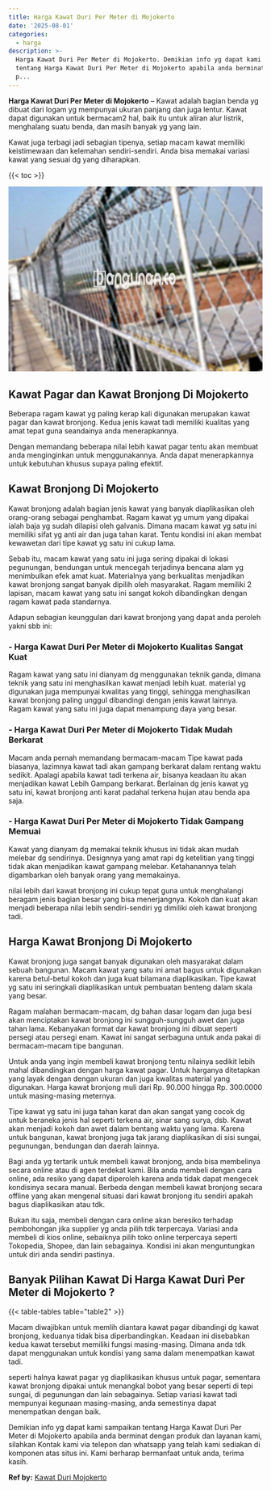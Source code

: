 ```yaml
---
title: Harga Kawat Duri Per Meter di Mojokerto
date: '2025-08-01'
categories:
  - harga
description: >-
  Harga Kawat Duri Per Meter di Mojokerto. Demikian info yg dapat kami sampaikan
  tentang Harga Kawat Duri Per Meter di Mojokerto apabila anda berminat dengan
  p...
---
```


**Harga Kawat Duri Per Meter di Mojokerto** – Kawat adalah bagian benda yg dibuat dari logam yg mempunyai ukuran panjang dan juga lentur. Kawat dapat digunakan untuk bermacam2 hal, baik itu untuk aliran alur listrik, menghalang suatu benda, dan masih banyak yg yang lain.

Kawat juga terbagi jadi sebagian tipenya, setiap macam kawat memiliki keistimewaan dan kelemahan sendiri-sendiri. Anda bisa memakai variasi kawat yang sesuai dg yang diharapkan.

{{< toc >}}

![Harga Kawat Duri Per Meter di Mojokerto](/images/jual-kawat-murah52.png)

## Kawat Pagar dan Kawat Bronjong Di Mojokerto

Beberapa ragam kawat yg paling kerap kali digunakan merupakan kawat pagar dan kawat bronjong. Kedua jenis kawat tadi memiliki kualitas yang amat tepat guna seandainya anda menerapkannya.

Dengan memandang beberapa nilai lebih kawat pagar tentu akan membuat anda menginginkan untuk menggunakannya. Anda dapat menerapkannya untuk kebutuhan khusus supaya paling efektif.

## Kawat Bronjong Di Mojokerto

Kawat bronjong adalah bagian jenis kawat yang banyak diaplikasikan oleh orang-orang sebagai penghambat. Ragam kawat yg umum yang dipakai ialah baja yg sudah dilapisi oleh galvanis. Dimana macam kawat yg satu ini memiliki sifat yg anti air dan juga tahan karat. Tentu kondisi ini akan membat kewawetan dari tipe kawat yg satu ini cukup lama.

Sebab itu, macam kawat yang satu ini juga sering dipakai di lokasi pegunungan, bendungan untuk mencegah terjadinya bencana alam yg menimbulkan efek amat kuat. Materialnya yang berkualitas menjadikan kawat bronjong sangat banyak dipilih oleh masyarakat. Ragam memiliki 2 lapisan, macam kawat yang satu ini sangat kokoh dibandingkan dengan ragam kawat pada standarnya.

Adapun sebagian keunggulan dari kawat bronjong yang dapat anda peroleh yakni sbb ini:

### \- Harga Kawat Duri Per Meter di Mojokerto Kualitas Sangat Kuat

Ragam kawat yang satu ini dianyam dg menggunakan teknik ganda, dimana teknik yang satu ini menghasilkan kawat menjadi lebih kuat. material yg digunakan juga mempunyai kwalitas yang tinggi, sehingga menghasilkan kawat bronjong paling unggul dibandingi dengan jenis kawat lainnya. Ragam kawat yang satu ini juga dapat menampung daya yang besar.

### \- Harga Kawat Duri Per Meter di Mojokerto Tidak Mudah Berkarat

Macam anda pernah memandang bermacam-macam Tipe kawat pada biasanya, lazimnya kawat tadi akan gampang berkarat dalam rentang waktu sedikit. Apalagi apabila kawat tadi terkena air, bisanya keadaan itu akan menjadikan kawat Lebih Gampang berkarat. Berlainan dg jenis kawat yg satu ini, kawat bronjong anti karat padahal terkena hujan atau benda apa saja.

### \- Harga Kawat Duri Per Meter di Mojokerto Tidak Gampang Memuai

Kawat yang dianyam dg memakai teknik khusus ini tidak akan mudah melebar dg sendirinya. Designnya yang amat rapi dg ketelitian yang tinggi tidak akan menjadikan kawat gampang melebar. Ketahanannya telah digambarkan oleh banyak orang yang memakainya.

nilai lebih dari kawat bronjong ini cukup tepat guna untuk menghalangi beragam jenis bagian besar yang bisa menerjangnya. Kokoh dan kuat akan menjadi beberapa nilai lebih sendiri-sendiri yg dimiliki oleh kawat bronjong tadi.

## Harga Kawat Bronjong Di Mojokerto

Kawat bronjong juga sangat banyak digunakan oleh masyarakat dalam sebuah bangunan. Macam kawat yang satu ini amat bagus untuk digunakan karena betul-betul kokoh dan juga kuat bilamana diaplikasikan. Tipe kawat yg satu ini seringkali diaplikasikan untuk pembuatan benteng dalam skala yang besar.

Ragam malahan bermacam-macam, dg bahan dasar logam dan juga besi akan menciptakan kawat bronjong ini sungguh-sungguh awet dan juga tahan lama. Kebanyakan format dar kawat bronjong ini dibuat seperti persegi atau persegi enam. Kawat ini sangat serbaguna untuk anda pakai di bermacam-macam tipe bangunan.

Untuk anda yang ingin membeli kawat bronjong tentu nilainya sedikit lebih mahal dibandingkan dengan harga kawat pagar. Untuk harganya ditetapkan yang layak dengan dengan ukuran dan juga kwalitas material yang digunakan. Harga kawat bronjong muli dari Rp. 90.000 hingga Rp. 300.0000 untuk masing-masing meternya.

Tipe kawat yg satu ini juga tahan karat dan akan sangat yang cocok dg untuk beraneka jenis hal seperti terkena air, sinar sang surya, dsb. Kawat akan menjadi kokoh dan awet dalam bentang waktu yang lama. Karena untuk bangunan, kawat bronjong juga tak jarang diaplikasikan di sisi sungai, pegunungan, bendungan dan daerah lainnya.

Bagi anda yg tertarik untuk membeli kawat bronjong, anda bisa membelinya secara online atau di agen terdekat kami. Bila anda membeli dengan cara online, ada resiko yang dapat diperoleh karena anda tidak dapat mengecek kondisinya secara manual. Berbeda dengan membeli kawat bronjong secara offline yang akan mengenal situasi dari kawat bronjong itu sendiri apakah bagus diaplikasikan atau tdk.

Bukan itu saja, membeli dengan cara online akan beresiko terhadap pembohongan jika supplier yg anda pilih tdk terpercaya. Variasi anda membeli di kios online, sebaiknya pilih toko online terpercaya seperti Tokopedia, Shopee, dan lain sebagainya. Kondisi ini akan menguntungkan untuk diri anda sendiri pastinya.

## Banyak Pilihan Kawat Di Harga Kawat Duri Per Meter di Mojokerto ?

{{< table-tables table="table2" >}}

Macam diwajibkan untuk memlih diantara kawat pagar dibandingi dg kawat bronjong, keduanya tidak bisa diperbandingkan. Keadaan ini disebabkan kedua kawat tersebut memiliki fungsi masing-masing. Dimana anda tdk dapat menggunakan untuk kondisi yang sama dalam menempatkan kawat tadi.

seperti halnya kawat pagar yg diaplikasikan khusus untuk pagar, sementara kawat bronjong dipakai untuk menangkal bobot yang besar seperti di tepi sungai, di pegunungan dan lain sebagainya. Setiap variasi kawat tadi mempunyai kegunaan masing-masing, anda semestinya dapat menempatkan dengan baik.

Demikian info yg dapat kami sampaikan tentang Harga Kawat Duri Per Meter di Mojokerto apabila anda berminat dengan produk dan layanan kami, silahkan Kontak kami via telepon dan whatsapp yang telah kami sediakan di komponen atas situs ini. Kami berharap bermanfaat untuk anda, terima kasih.

**Ref by:** [Kawat Duri Mojokerto](https://id.wikipedia.org/wiki/Kawat)
